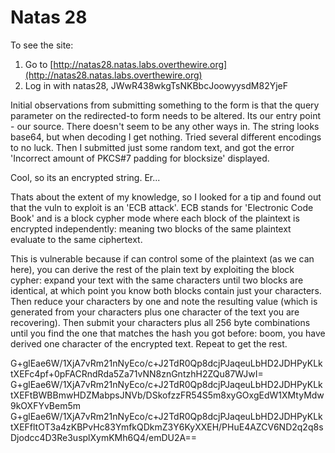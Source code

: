 # Natas 28

To see the site:

1. Go to [http://natas28.natas.labs.overthewire.org](http://natas28.natas.labs.overthewire.org)
2. Log in with natas28, JWwR438wkgTsNKBbcJoowyysdM82YjeF

Initial observations from submitting something to the form is that the query parameter on the redirected-to form needs to be altered. Its our entry point - our source. There doesn't seem to be any other ways in.
The string looks base64, but when decoding I get nothing. Tried several different encodings to no luck. Then I submitted just some random text, and got the error 'Incorrect amount of PKCS#7 padding for blocksize' displayed.

Cool, so its an encrypted string. Er...

Thats about the extent of my knowledge, so I looked for a tip and found out that the vuln to exploit is an 'ECB attack'. ECB stands for 'Electronic Code Book' and is a block cypher mode where each block of the plaintext is encrypted independently: meaning two blocks of the same plaintext evaluate to the same ciphertext.

This is vulnerable because if can control some of the plaintext (as we can here), you can derive the rest of the plain text by exploiting the block cypher: expand your text with the same characters until two blocks are identical, at which point you know both blocks contain just your characters. Then reduce your characters by one and note the resulting value (which is generated from your characters plus one character of the text you are recovering). Then submit your characters plus all 256 byte combinations until you find the one that matches the hash you got before: boom, you have derived one character of the encrypted text. Repeat to get the rest.

G+glEae6W/1XjA7vRm21nNyEco/c+J2TdR0Qp8dcjPJaqeuLbHD2JDHPyKLktXEFc4pf+0pFACRndRda5Za71vNN8znGntzhH2ZQu87WJwI=
G+glEae6W/1XjA7vRm21nNyEco/c+J2TdR0Qp8dcjPJaqeuLbHD2JDHPyKLktXEFtBWBBmwHDZMabpsJNVb/DSkofzzFR54S5m8xyGOxgEdW1XMtyMdw9kOXFYvBem5m
G+glEae6W/1XjA7vRm21nNyEco/c+J2TdR0Qp8dcjPJaqeuLbHD2JDHPyKLktXEFfltOT3a4zKBPvHc83YmfkQDkmZ3Y6KyXXEH/PHuE4AZCV6ND2q2q8sDjodcc4D3Re3usplXymKMh6Q4/emDU2A==
